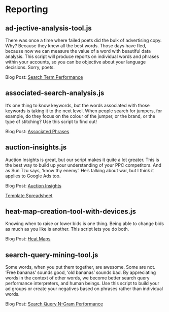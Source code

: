 # Reporting

## ad-jective-analysis-tool.js

There was once a time where failed poets did the bulk of advertising copy. Why? Because they knew all the best words. Those days have fled, because now we can measure the value of a word with beautiful data analysis. This script will produce reports on individual words and phrases within your accounts, so you can be objective about your language decisions. Sorry, poets.

Blog Post: [Search Term Performance](https://www.brainlabsdigital.com/search-term-performance/)

## associated-search-analysis.js

It’s one thing to know keywords, but the words associated with those keywords is taking it to the next level. When people search for jumpers, for example, do they focus on the colour of the jumper, or the brand, or the type of stitching? Use this script to find out!

Blog Post: [Associated Phrases](https://www.brainlabsdigital.com/associated-phrases/)

## auction-insights.js

Auction Insights is great, but our script makes it quite a lot greater. This is the best way to build up your understanding of your PPC competitors. And as Sun Tzu says, ‘know thy enemy’. He’s talking about war, but I think it applies to Google Ads too.

Blog Post: [Auction Insights](https://www.brainlabsdigital.com/auction-insights/)

[Template Spreadsheet](https://docs.google.com/spreadsheets/d/1flR87c-_OD5i5e8pkbIBKLTffXp5oYyPE4aDuj60IFM/copy)

## heat-map-creation-tool-with-devices.js

Knowing when to raise or lower bids is one thing. Being able to change bids as much as you like is another. This script lets you do both.

Blog Post: [Heat Maps](https://www.brainlabsdigital.com/heat-maps/)

## search-query-mining-tool.js

Some words, when you put them together, are awesome. Some are not. ‘Free bananas’ sounds good, ‘old bananas’ sounds bad. By appreciating words in the context of other words, we become better search query performance interpreters, and human beings. Use this script to build your ad groups or create your negatives based on phrases rather than individual words.

Blog Post: [Search Query N-Gram Performance](https://www.brainlabsdigital.com/search-query-n-gram-performance/)
